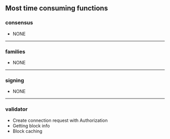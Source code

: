 ## Most time consuming functions
### consensus
* NONE
---
### families
* NONE
---
### signing
* NONE
---
### validator
* Create connection request with Authorization
* Getting block info
* Block caching